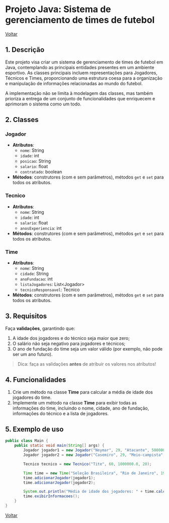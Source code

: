 # Projeto Java: Sistema de gerenciamento de times de futebol

[Voltar](../../README.md)

## 1. Descrição

Este projeto visa criar um sistema de gerenciamento de times de futebol em Java, contemplando as principais entidades presentes em um ambiente esportivo. As classes principais incluem representações para Jogadores, Técnicos e Times, proporcionando uma estrutura coesa para a organização e manipulação de informações relacionadas ao mundo do futebol.

A implementação não se limita à modelagem das classes, mas também prioriza a entrega de um conjunto de funcionalidades que enriquecem e aprimoram o sistema como um todo.

## 2. Classes

### Jogador

- **Atributos**:
  - `nome`: String
  - `idade`: int
  - `posicao`: String
  - `salario`: float
  - `contratado`: boolean
- **Métodos**: construtores (com e sem parâmetros), métodos `get` e `set` para todos os atributos.

### Tecnico

- **Atributos**:
  - `nome`: String
  - `idade`: int
  - `salario`: float
  - `anosExperiencia`: int
- **Métodos**: construtores (com e sem parâmetros), métodos `get` e `set` para todos os atributos.

### Time

- **Atributos**:
  - `nome`: String
  - `cidade`: String
  - `anoFundacao`: int
  - `listaJogadores`: List\<Jogador\>
  - `tecnicoResponsavel`: Tecnico
- **Métodos**: construtores (com e sem parâmetros), métodos `get` e `set` para todos os atributos.

## 3. Requisitos

Faça **validações**, garantindo que:

1. A idade dos jogadores e do técnico seja maior que zero;
1. O salário não seja negativo para jogadores e técnicos;
1. O ano de fundação do time seja um valor válido (por exemplo, não pode ser um ano futuro).

> Dica: faça as validações **antes** de atribuir os valores nos atributos!

## 4. Funcionalidades

1. Crie um método na classe **Time** para calcular a média de idade dos jogadores do time.
1. Implemente um método na classe **Time** para exibir todas as informações do time, incluindo o nome, cidade, ano de fundação, informações do técnico e a lista de jogadores.

## 5. Exemplo de uso

```java
public class Main {
    public static void main(String[] args) {
        Jogador jogador1 = new Jogador("Neymar", 29, "Atacante", 500000.0, true);
        Jogador jogador2 = new Jogador("Casemiro", 29, "Meio-campista", 300000.0, true);

        Tecnico tecnico = new Tecnico("Tite", 60, 1000000.0, 20);

        Time time = new Time("Seleção Brasileira", "Rio de Janeiro", 1914, tecnico);
        time.adicionarJogador(jogador1);
        time.adicionarJogador(jogador2);

        System.out.println("Média de idade dos jogadores: " + time.calcularMediaIdade());
        time.exibirInformacoes();
    }
}
```

[Voltar](../../README.md)
